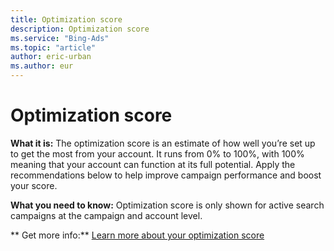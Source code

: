 ```yaml
---
title: Optimization score
description: Optimization score
ms.service: "Bing-Ads"
ms.topic: "article"
author: eric-urban
ms.author: eur
---
```


# Optimization score

**What it is:**      The optimization score is an estimate of how well you’re set up to get the most from your account. It runs from 0% to 100%, with 100% meaning that your account can function at its full potential. Apply the recommendations below to help improve campaign performance and boost your score.

**What you need to know:**      Optimization score is only shown for active search campaigns at the campaign and account level.

**      Get more info:**     [Learn more about your optimization score](../hlp_BA_CONC_OptScore.md)



